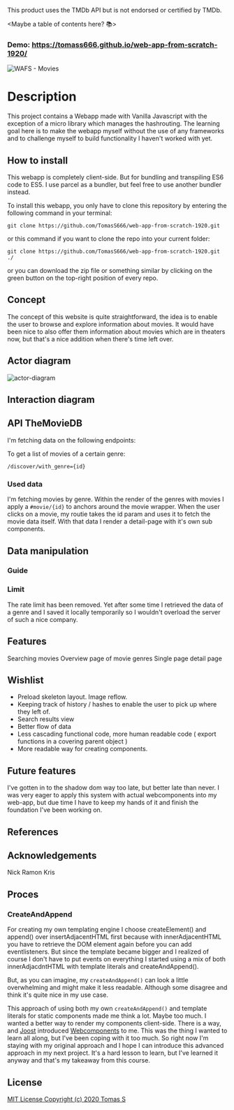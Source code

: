 This product uses the TMDb API but is not endorsed or certified by TMDb.

<Maybe a table of contents here? 📚>

### Demo: https://tomass666.github.io/web-app-from-scratch-1920/

![WAFS - Movies](https://user-images.githubusercontent.com/49723502/74514641-4b9d7180-4f0d-11ea-894b-5f32e328dcfc.png)

# Description
This project contains a Webapp made with Vanilla Javascript with the exception of a micro library which manages the hashrouting. The learning goal here is to make the webapp myself without the use of any frameworks and to challenge myself to build functionality I haven't worked with yet.

## How to install
This webapp is completely client-side. But for bundling and transpiling ES6 code to ES5. I use parcel as a bundler, but feel free to use another bundler instead.

To install this webapp, you only have to clone this repository by entering the following command in your terminal:

```git clone https://github.com/TomasS666/web-app-from-scratch-1920.git```

or this command if you want to clone the repo into your current folder:

```git clone https://github.com/TomasS666/web-app-from-scratch-1920.git ./```

or you can download the zip file or something similar by clicking on the green button on the top-right position of every repo.


## Concept
The concept of this website is quite straightforward, the idea is to enable the user to browse and explore information about movies. 
It would have been nice to also offer them information about movies which are in theaters now, but that's a nice addition when there's time left over. 


## Actor diagram
![actor-diagram](https://user-images.githubusercontent.com/49723502/74514450-de89dc00-4f0c-11ea-88cb-9e92d2cf906b.png)

## Interaction diagram

## API TheMovieDB
I'm fetching data on the following endpoints:

To get a list of movies of a certain genre:
```
/discover/with_genre={id}
```

### Used data
I'm fetching movies by genre. Within the render of the genres with movies I apply a ```#movie/{id}``` to anchors around the movie wrapper. When the user clicks on a movie, my routie takes the id param and uses it to fetch the movie data itself. With that data I render a detail-page with it's own sub components.

## Data manipulation

### Guide

### Limit
The rate limit has been removed. Yet after some time I retrieved the data of a genre and I saved it locally temporarily so I wouldn't overload the server of such a nice company. 

## Features
Searching movies
Overview page of movie genres
Single page detail page

## Wishlist
* Preload skeleton layout. Image reflow.
* Keeping track of history / hashes to enable the user to pick up where they left of.
* Search results view
* Better flow of data
* Less cascading functional code, more human readable code ( export functions in a covering parent object )
* More readable way for creating components.

## Future features
I've gotten in to the shadow dom way too late, but better late than never. I was very eager to apply this system with actual webcomponents into my web-app, but due time I have to keep my hands of it and finish the foundation I've been working on.

## References

## Acknowledgements
Nick
Ramon 
Kris

## Proces
### CreateAndAppend
For creating my own templating engine I choose createElement() and append() over insertAdjacentHTML first because with innerAdjacentHTML you have to retrieve the DOM element again before you can add eventlisteners. 
But since the template became bigger and I realized of course I don't have to put events on everything I started using a mix of both innerAdjacdntHTML with template literals and createAndAppend().

But, as you can imagine, my ```createAndAppend()``` can look a little overwhelming and might make it less readable. Although some disagree and think it's quite nice in my use case.

This approach of using both my own ```createAndAppend()``` and template literals for static components made me think a lot. Maybe too much. I wanted a better way to render my components client-side. There is a way, and [Joost](https://github.com/joostf) introduced [Webcomponents](https://developer.mozilla.org/en-US/docs/Web/Web_Components) to me. This was the thing I wanted to learn all along, but I've been coping with it too much. So right now I'm staying with my original approach and I hope I can introduce this advanced approach in my next project. It's a hard lesson to learn, but I've learned it anyway and that's my takeaway from this course.

## License

[MIT License Copyright (c) 2020 Tomas S](https://github.com/TomasS666/web-app-from-scratch-1920/blob/master/LICENSE)

